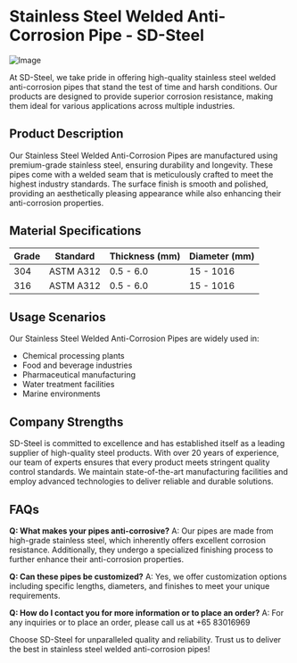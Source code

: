 # Stainless Steel Welded Anti-Corrosion Pipe - SD-Steel

![Image](https://github.com/user-attachments/assets/2567258e-e124-4816-932d-1809bd27ef0b)

At SD-Steel, we take pride in offering high-quality stainless steel welded anti-corrosion pipes that stand the test of time and harsh conditions. Our products are designed to provide superior corrosion resistance, making them ideal for various applications across multiple industries.

## Product Description
Our Stainless Steel Welded Anti-Corrosion Pipes are manufactured using premium-grade stainless steel, ensuring durability and longevity. These pipes come with a welded seam that is meticulously crafted to meet the highest industry standards. The surface finish is smooth and polished, providing an aesthetically pleasing appearance while also enhancing their anti-corrosion properties.

## Material Specifications
| Grade | Standard | Thickness (mm) | Diameter (mm) |
|-------|----------|----------------|----------------|
| 304   | ASTM A312 | 0.5 - 6.0      | 15 - 1016      |
| 316   | ASTM A312 | 0.5 - 6.0      | 15 - 1016      |

## Usage Scenarios
Our Stainless Steel Welded Anti-Corrosion Pipes are widely used in:
- Chemical processing plants
- Food and beverage industries
- Pharmaceutical manufacturing
- Water treatment facilities
- Marine environments

## Company Strengths
SD-Steel is committed to excellence and has established itself as a leading supplier of high-quality steel products. With over 20 years of experience, our team of experts ensures that every product meets stringent quality control standards. We maintain state-of-the-art manufacturing facilities and employ advanced technologies to deliver reliable and durable solutions.

## FAQs
**Q: What makes your pipes anti-corrosive?**
A: Our pipes are made from high-grade stainless steel, which inherently offers excellent corrosion resistance. Additionally, they undergo a specialized finishing process to further enhance their anti-corrosion properties.

**Q: Can these pipes be customized?**
A: Yes, we offer customization options including specific lengths, diameters, and finishes to meet your unique requirements.

**Q: How do I contact you for more information or to place an order?**
A: For any inquiries or to place an order, please call us at +65 83016969 

Choose SD-Steel for unparalleled quality and reliability. Trust us to deliver the best in stainless steel welded anti-corrosion pipes!
